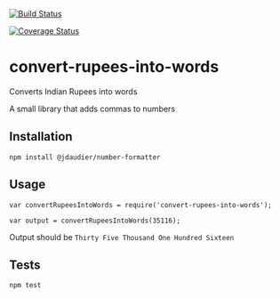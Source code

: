 [![Build Status](https://travis-ci.org/nehasoni/convert-rupees-into-words.svg?branch=master)](https://travis-ci.org/nehasoni/convert-rupees-into-words)

[![Coverage Status](https://coveralls.io/repos/github/nehasoni/convert-rupees-into-words/badge.svg?branch=feature%2Fupto-nine-digits)](https://coveralls.io/github/nehasoni/convert-rupees-into-words?branch=feature%2Fupto-nine-digits)

# convert-rupees-into-words
Converts Indian Rupees into words

A small library that adds commas to numbers

## Installation

  `npm install @jdaudier/number-formatter`

## Usage

    var convertRupeesIntoWords = require('convert-rupees-into-words');

    var output = convertRupeesIntoWords(35116);


  Output should be `Thirty Five Thousand One Hundred Sixteen`


## Tests

  `npm test`

